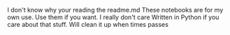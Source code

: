 I don't know why your reading the readme.md
These notebooks are for my own use. Use them if you want. I really don't care
Written in Python if you care about that stuff.
Will clean it up when times passes

